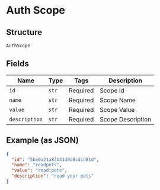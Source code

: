 
# Auth Scope

## Structure

`AuthScope`

## Fields

| Name | Type | Tags | Description |
|  --- | --- | --- | --- |
| `id` | `str` | Required | Scope Id |
| `name` | `str` | Required | Scope Name |
| `value` | `str` | Required | Scope Value |
| `description` | `str` | Required | Scope Description |

## Example (as JSON)

```json
{
  "id": "5be0a21a83b41d0d8cdcd81d",
  "name": "readpets",
  "value": "read:pets",
  "description": "read your pets"
}
```

